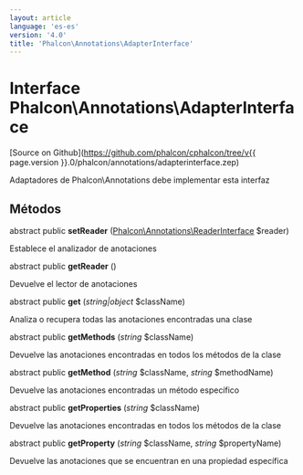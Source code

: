 ```yaml
---
layout: article
language: 'es-es'
version: '4.0'
title: 'Phalcon\Annotations\AdapterInterface'
---
```

# Interface **Phalcon\Annotations\AdapterInterface**

[Source on Github](https://github.com/phalcon/cphalcon/tree/v{{ page.version }}.0/phalcon/annotations/adapterinterface.zep)

Adaptadores de Phalcon\Annotations debe implementar esta interfaz

## Métodos

abstract public **setReader** ([Phalcon\Annotations\ReaderInterface](Phalcon_Annotations_ReaderInterface) $reader)

Establece el analizador de anotaciones

abstract public **getReader** ()

Devuelve el lector de anotaciones

abstract public **get** (*string|object* $className)

Analiza o recupera todas las anotaciones encontradas una clase

abstract public **getMethods** (*string* $className)

Devuelve las anotaciones encontradas en todos los métodos de la clase

abstract public **getMethod** (*string* $className, *string* $methodName)

Devuelve las anotaciones encontradas un método específico

abstract public **getProperties** (*string* $className)

Devuelve las anotaciones encontradas en todos los métodos de la clase

abstract public **getProperty** (*string* $className, *string* $propertyName)

Devuelve las anotaciones que se encuentran en una propiedad específica